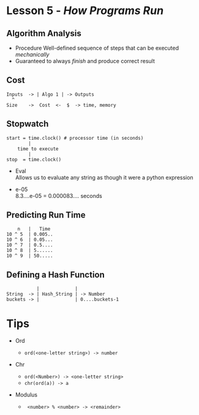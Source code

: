# Lesson 5 - _How Programs Run_

## Algorithm Analysis
- Procedure
Well-defined sequence of steps that can be executed _mechanically_
- Guaranteed to always _finish_ and produce correct result

## Cost
```
Inputs  -> | Algo 1 | -> Outputs
  ^
Size    ->  Cost  <-  $  -> time, memory
```

## Stopwatch
```
start = time.clock() # processor time (in seconds)
        |
    time to execute
        |
stop  = time.clock()
```
- Eval  
Allows us to evaluate any string as though it were a python expression

- e-05  
8.3....e-05 = 0.000083.... seconds

## Predicting Run Time
```
    n   |   Time
10 ^ 5  | 0.005..
10 ^ 6  | 0.05...
10 ^ 7  | 0.5....
10 ^ 8  | 5......
10 ^ 9  | 50.....
```

## Defining a Hash Function
```
           |             |
String  -> | Hash_String | -> Number
buckets -> |             | 0....buckets-1
```

# Tips
- Ord
    - `ord(<one-letter string>) -> number `

- Chr
    - `ord(<Number>) -> <one-letter string> `
    - `chr(ord(a)) -> a`

- Modulus
    - ` <number> % <number> -> <remainder>`

